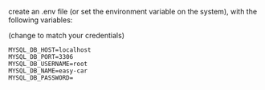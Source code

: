 create an .env file (or set the environment variable on the system), with the following variables:

(change to match your credentials)
```
MYSQL_DB_HOST=localhost
MYSQL_DB_PORT=3306
MYSQL_DB_USERNAME=root
MYSQL_DB_NAME=easy-car
MYSQL_DB_PASSWORD=
```
